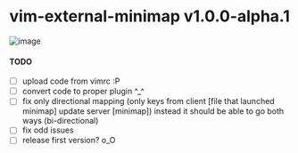 vim-external-minimap v1.0.0-alpha.1
========================================

![image](https://github.com/ryanoasis/vim-external-minimap/wiki/screenshots/example-usage-1.gif)

#### TODO
- [ ] upload code from vimrc :P
- [ ] convert code to proper plugin ^_^
- [ ] fix only directional mapping (only keys from client [file that launched minimap] update server [minimap]) instead it should be able to go both ways (bi-directional)
- [ ] fix odd issues
- [ ] release first version? o_O
